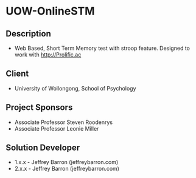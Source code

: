 UOW-OnlineSTM
====================
## Description
* Web Based, Short Term Memory test with stroop feature. Designed to work with http://Prolific.ac

## Client
* University of Wollongong, School of Psychology

## Project Sponsors
* Associate Professor Steven Roodenrys
* Associate Professor Leonie Miller

## Solution Developer
* 1.x.x - Jeffrey Barron (jeffreybarron.com)
* 2.x.x - Jeffrey Barron (jeffreybarron.com)